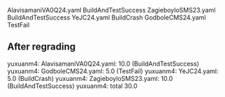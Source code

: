 AlavisamaniVA0Q24.yaml BuildAndTestSuccess
ZagieboyloSMS23.yaml BuildAndTestSuccess
YeJC24.yaml BuildCrash
GodboleCMS24.yaml TestFail

## After regrading
yuxuanm4: AlavisamaniVA0Q24.yaml: 10.0 (BuildAndTestSuccess)
yuxuanm4: GodboleCMS24.yaml: 5.0 (TestFail)
yuxuanm4: YeJC24.yaml: 5.0 (BuildCrash)
yuxuanm4: ZagieboyloSMS23.yaml: 10.0 (BuildAndTestSuccess)
yuxuanm4: total 30.0